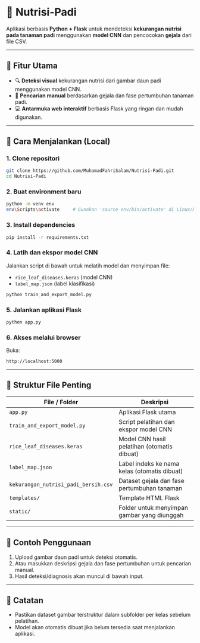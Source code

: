 # 🌾 Nutrisi-Padi

Aplikasi berbasis **Python + Flask** untuk mendeteksi **kekurangan nutrisi pada tanaman padi** menggunakan **model CNN** dan pencocokan **gejala** dari file CSV.

---

## 🧠 Fitur Utama

- 🔍 **Deteksi visual** kekurangan nutrisi dari gambar daun padi menggunakan model CNN.
- 📝 **Pencarian manual** berdasarkan gejala dan fase pertumbuhan tanaman padi.
- 💻 **Antarmuka web interaktif** berbasis Flask yang ringan dan mudah digunakan.

---

## 🚀 Cara Menjalankan (Local)

### 1. Clone repositori
```bash
git clone https://github.com/MuhamadFahriSalam/Nutrisi-Padi.git
cd Nutrisi-Padi
```

### 2. Buat environment baru
```bash
python -m venv env
env\Scripts\activate     # Gunakan 'source env/bin/activate' di Linux/Mac
```

### 3. Install dependencies
```bash
pip install -r requirements.txt
```

### 4. Latih dan ekspor model CNN
Jalankan script di bawah untuk melatih model dan menyimpan file:
- `rice_leaf_diseases.keras` (model CNN)
- `label_map.json` (label klasifikasi)

```bash
python train_and_export_model.py
```

### 5. Jalankan aplikasi Flask
```bash
python app.py
```

### 6. Akses melalui browser
Buka:
```
http://localhost:5000
```

---

## 📁 Struktur File Penting

| File / Folder                | Deskripsi                                                                 |
|-----------------------------|--------------------------------------------------------------------------|
| `app.py`                    | Aplikasi Flask utama                                                     |
| `train_and_export_model.py` | Script pelatihan dan ekspor model CNN                                    |
| `rice_leaf_diseases.keras`  | Model CNN hasil pelatihan (otomatis dibuat)                              |
| `label_map.json`            | Label indeks ke nama kelas (otomatis dibuat)                             |
| `kekurangan_nutrisi_padi_bersih.csv` | Dataset gejala dan fase pertumbuhan tanaman                        |
| `templates/`                | Template HTML Flask                                                      |
| `static/`                   | Folder untuk menyimpan gambar yang diunggah                              |

---

## 📸 Contoh Penggunaan

1. Upload gambar daun padi untuk deteksi otomatis.
2. Atau masukkan deskripsi gejala dan fase pertumbuhan untuk pencarian manual.
3. Hasil deteksi/diagnosis akan muncul di bawah input.

---

## 📌 Catatan

- Pastikan dataset gambar terstruktur dalam subfolder per kelas sebelum pelatihan.
- Model akan otomatis dibuat jika belum tersedia saat menjalankan aplikasi.
